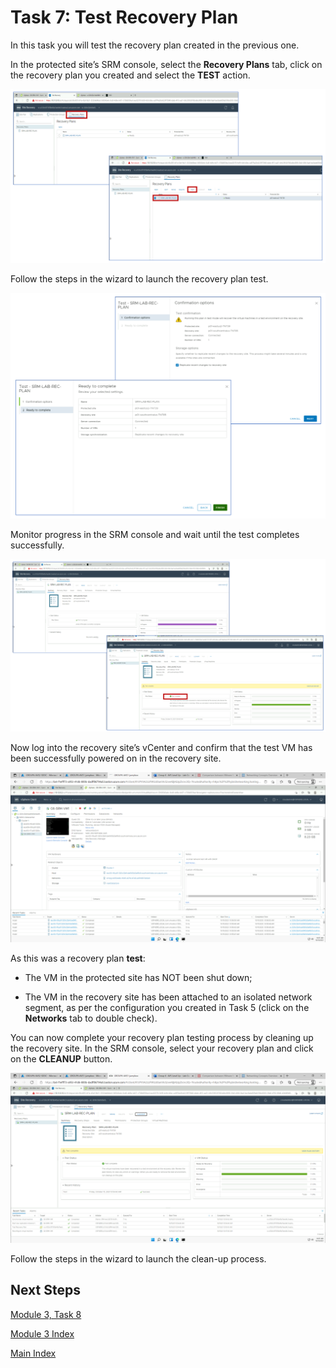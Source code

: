 # Task 7: Test Recovery Plan

In this task you will test the recovery plan created in the previous one.

In the protected site’s SRM console, select the **Recovery Plans** tab, click on
the recovery plan you created and select the **TEST** action.

![](media/a054d39d7062275307af98d7baf77143.png)

Follow the steps in the wizard to launch the recovery plan test.

![](media/98c7cb7e3203d03971963ce584afc5fa.png)

Monitor progress in the SRM console and wait until the test completes
successfully.

![](media/c5d6a0bc5e94f1a8c20fe600112b5b4e.png)

Now log into the recovery site’s vCenter and confirm that the test VM has been
successfully powered on in the recovery site.

![](media/2c0dcb7c63919e37dc6f7a67dffef9cb.png)

As this was a recovery plan **test**:

-   The VM in the protected site has NOT been shut down;

-   The VM in the recovery site has been attached to an isolated network
    segment, as per the configuration you created in Task 5 (click on the
    **Networks** tab to double check).

You can now complete your recovery plan testing process by cleaning up the
recovery site. In the SRM console, select your recovery plan and click on the
**CLEANUP** button.

![](media/150c8d916f2ac294768954a472f24c7f.png)

Follow the steps in the wizard to launch the clean-up process.

## Next Steps

[Module 3, Task 8](module-3-task-8.md)

[Module 3 Index](module-3-index.md)

[Main Index](index.md)